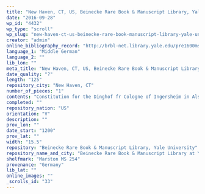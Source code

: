 ```yaml
---
title: "New Haven, CT, US, Beinecke Rare Book & Manuscript Library, Yale University, Marston MS 254"
date: "2016-09-28"
wp_id: "4432"
wp_type: "scroll"
wp_slug: "new-haven-ct-us-beinecke-rare-book-manuscript-library-yale-university-marston-ms-254"
creator: "admin"
online_bibliography_record: "http://brbl-net.library.yale.edu/pre1600ms/docs/pre1600.mars254.htm"
language_1: "Middle German"
language_2: ""
lib_lon: ""
meta_title: "New Haven, CT, US, Beinecke Rare Book & Manuscript Library, Yale University, Marston MS 254"
date_quality: "?"
length: "125"
repository_city: "New Haven, CT"
number_of_pieces: "1"
contents: "Constitution for the Dinghof fr Cologne of Ingersheim in Alsace, consisting of 16 articles"
completed: ""
repository_nation: "US"
orientation: "V"
description: ""
prov_lon: ""
date_start: "1200"
prov_lat: ""
width: "15.5"
repository: "Beinecke Rare Book & Manuscript Library, Yale University"
repository_name_and_city: "Beinecke Rare Book & Manuscript Library at Yale University, New Haven CT US"
shelfmark: "Marston MS 254"
provenance: "Germany"
lib_lat: ""
online_images: ""
_scrolls_id: "33"
---
```



